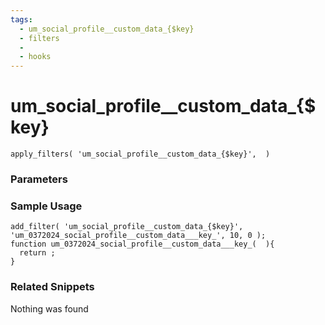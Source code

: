 ```yaml
---
tags: 
  - um_social_profile__custom_data_{$key}
  - filters
  - 
  - hooks
---
```

# um\_social\_profile\_\_custom\_data\_{$key}

``` php:no-line-numbers
apply_filters( 'um_social_profile__custom_data_{$key}',  )
```
<div class='hook-sep'></div>

### Parameters

<div class='hook-sep'></div>



### Sample Usage

``` php:no-line-numbers
add_filter( 'um_social_profile__custom_data_{$key}', 'um_0372024_social_profile__custom_data___key_', 10, 0 );
function um_0372024_social_profile__custom_data___key_(  ){
  return ;
}
```
<div class='hook-sep'></div>



### Related Snippets

Nothing was found

